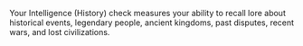 Your Intelligence (History) check measures your ability to recall lore about historical events, legendary people, ancient kingdoms, past disputes, recent wars, and lost civilizations.